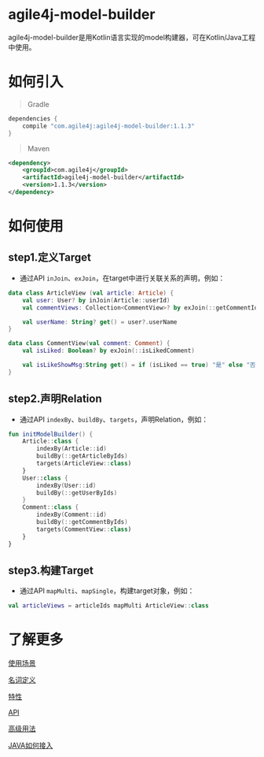 # agile4j-model-builder

agile4j-model-builder是用Kotlin语言实现的model构建器，可在Kotlin/Java工程中使用。

# 如何引入

>Gradle
```groovy
dependencies {
    compile "com.agile4j:agile4j-model-builder:1.1.3"
}
```
>Maven
```xml
<dependency>
    <groupId>com.agile4j</groupId>
    <artifactId>agile4j-model-builder</artifactId>
    <version>1.1.3</version>
</dependency>
```

# 如何使用

## step1.定义Target
* 通过API `inJoin`、`exJoin`，在target中进行关联关系的声明，例如：
```Kotlin
data class ArticleView (val article: Article) {
    val user: User? by inJoin(Article::userId)
    val commentViews: Collection<CommentView>? by exJoin(::getCommentIdsByArticleIds)

    val userName: String? get() = user?.userName
}

data class CommentView(val comment: Comment) {
    val isLiked: Boolean? by exJoin(::isLikedComment)

    val isLikeShowMsg:String get() = if (isLiked == true) "是" else "否"
}
```

## step2.声明Relation
* 通过API `indexBy`、`buildBy`、`targets`，声明Relation，例如：
```Kotlin
fun initModelBuilder() {
    Article::class {
        indexBy(Article::id)
        buildBy(::getArticleByIds)
        targets(ArticleView::class)
    }
    User::class {
        indexBy(User::id)
        buildBy(::getUserByIds)
    }
    Comment::class {
        indexBy(Comment::id)
        buildBy(::getCommentByIds)
        targets(CommentView::class)
    }
}
```

## step3.构建Target
* 通过API `mapMulti`、`mapSingle`，构建target对象，例如：
```Kotlin
val articleViews = articleIds mapMulti ArticleView::class
```

# 了解更多

[使用场景](readme/README_SCENARIO.md)

[名词定义](readme/README_TERM.md)

[特性](readme/README_FEATURE.md)

[API](readme/README_API.md)

[高级用法](readme/README_PRO.md)

[JAVA如何接入](readme/README_JAVA.md)